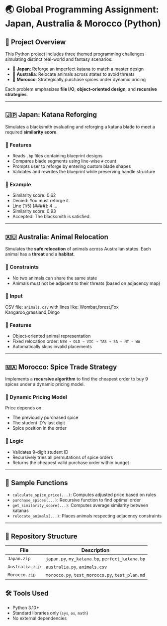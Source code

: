 # 🌏 Global Programming Assignment: Japan, Australia & Morocco (Python)

## 🎯 Project Overview

This Python project includes three themed programming challenges simulating distinct real-world and fantasy scenarios:
- 🗾 **Japan**: Reforge an imperfect katana to match a master design
- 🦘 **Australia**: Relocate animals across states to avoid threats
- 🕌 **Morocco**: Strategically purchase spices under dynamic pricing

Each problem emphasizes **file I/O**, **object-oriented design**, and **recursive strategies**.

---

## 🇯🇵 Japan: Katana Reforging

Simulates a blacksmith evaluating and reforging a katana blade to meet a required **similarity score**.

### 🔧 Features
- Reads `.bp` files containing blueprint designs
- Compares blade segments using line-wise `#` count
- Prompts user to reforge by entering custom blade shapes
- Validates and rewrites the blueprint while preserving handle structure

### 🧪 Example

- Similarity score: 0.62
- Denied: You must reforge it.
- Line (1/5) [####]: 4
...
- Similarity score: 0.93
- Accepted: The blacksmith is satisfied.


---

## 🇦🇺 Australia: Animal Relocation

Simulates the **safe relocation** of animals across Australian states. Each animal has a **threat** and a **habitat**.

### 🦘 Constraints
- No two animals can share the same state
- Animals must not be adjacent to their threats (based on adjacency map)

### 📁 Input
CSV file: `animals.csv` with lines like:
Wombat,forest,Fox
Kangaroo,grassland,Dingo


### 🔧 Features
- Object-oriented animal representation
- Fixed relocation order: `NSW → QLD → VIC → TAS → SA → NT → WA`
- Automatically skips invalid placements

---

## 🇲🇦 Morocco: Spice Trade Strategy

Implements a **recursive algorithm** to find the cheapest order to buy 9 spices under a dynamic pricing model.

### 💸 Dynamic Pricing Model
Price depends on:
- The previously purchased spice
- The student ID's last digit
- Spice position in the order

### 🧠 Logic
- Validates 9-digit student ID
- Recursively tries all permutations of spice orders
- Returns the cheapest valid purchase order within budget

---

## 🧪 Sample Functions

- `calculate_spice_price(...)`: Computes adjusted price based on rules
- `purchase_spices(...)`: Recursive function to find optimal order
- `get_similarity_score(...)`: Computes average similarity between katanas
- `relocate_animals(...)`: Places animals respecting adjacency constraints

---

## 📂 Repository Structure

| File | Description |
|------|-------------|
| `Japan.zip` | `japan.py`, `my_katana.bp`, `perfect_katana.bp` | Katana blueprint reforging logic and blade similarity comparison |
| `Australia.zip` | `australia.py`, `animals.csv` | Fictional animal relocation logic with threat avoidance |
| `Morocco.zip` | `morocco.py`, `test_morocco.py`, `test_plan.md` | Spice purchase optimization with recursion, test cases, and test planning |


## 🛠️ Tools Used

- Python 3.10+
- Standard libraries only (`sys`, `os`, `math`)
- No external dependencies






